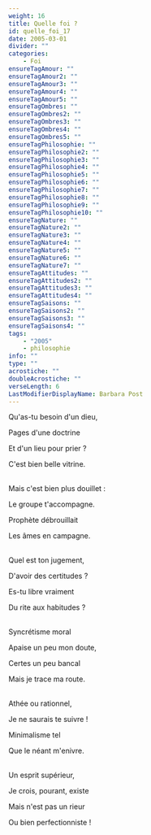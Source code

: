 ```yaml
---
weight: 16
title: Quelle foi ?
id: quelle_foi_17
date: 2005-03-01
divider: ""
categories:
    - Foi
ensureTagAmour: ""
ensureTagAmour2: ""
ensureTagAmour3: ""
ensureTagAmour4: ""
ensureTagAmour5: ""
ensureTagOmbres: ""
ensureTagOmbres2: ""
ensureTagOmbres3: ""
ensureTagOmbres4: ""
ensureTagOmbres5: ""
ensureTagPhilosophie: ""
ensureTagPhilosophie2: ""
ensureTagPhilosophie3: ""
ensureTagPhilosophie4: ""
ensureTagPhilosophie5: ""
ensureTagPhilosophie6: ""
ensureTagPhilosophie7: ""
ensureTagPhilosophie8: ""
ensureTagPhilosophie9: ""
ensureTagPhilosophie10: ""
ensureTagNature: ""
ensureTagNature2: ""
ensureTagNature3: ""
ensureTagNature4: ""
ensureTagNature5: ""
ensureTagNature6: ""
ensureTagNature7: ""
ensureTagAttitudes: ""
ensureTagAttitudes2: ""
ensureTagAttitudes3: ""
ensureTagAttitudes4: ""
ensureTagSaisons: ""
ensureTagSaisons2: ""
ensureTagSaisons3: ""
ensureTagSaisons4: ""
tags:
    - "2005"
    - philosophie
info: ""
type: ""
acrostiche: ""
doubleAcrostiche: ""
verseLength: 6
LastModifierDisplayName: Barbara Post
---
```

Qu'as-tu besoin d'un dieu,

Pages d'une doctrine

Et d'un lieu pour prier ?

C'est bien belle vitrine.

 \
Mais c'est bien plus douillet :

Le groupe t'accompagne.

Prophète débrouillait

Les âmes en campagne.

 \
Quel est ton jugement,

D'avoir des certitudes ?

Es-tu libre vraiment

Du rite aux habitudes ?

 \
Syncrétisme moral

Apaise un peu mon doute,

Certes un peu bancal

Mais je trace ma route.

 \
Athée ou rationnel,

Je ne saurais te suivre !

Minimalisme tel

Que le néant m'enivre.

 \
Un esprit supérieur,

Je crois, pourant, existe

Mais n'est pas un rieur

Ou bien perfectionniste !
